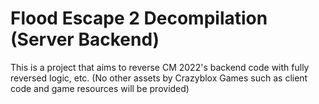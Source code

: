 # Flood Escape 2 Decompilation (Server Backend)
This is a project that aims to reverse CM 2022's backend code with fully reversed logic, etc.
(No other assets by Crazyblox Games such as client code and game resources will be provided)
